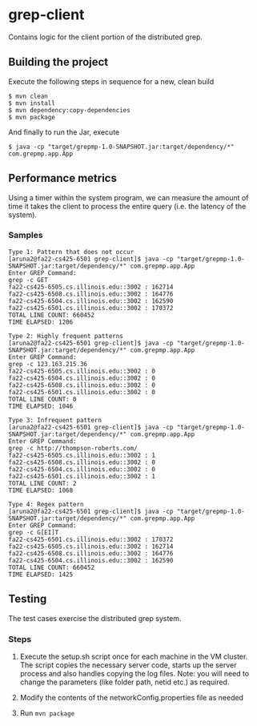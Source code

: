 # grep-client

Contains logic for the client portion of the distributed grep.

## Building the project

Execute the following steps in sequence for a new, clean build
```
$ mvn clean
$ mvn install
$ mvn dependency:copy-dependencies
$ mvn package
```

And finally to run the Jar, execute
```
$ java -cp "target/grepmp-1.0-SNAPSHOT.jar:target/dependency/*" com.grepmp.app.App
```

## Performance metrics

Using a timer within the system program, we can measure the amount of time it takes the client to process the entire query (i.e. the latency of the system).

### Samples

```
Type 1: Pattern that does not occur
[aruna2@fa22-cs425-6501 grep-client]$ java -cp "target/grepmp-1.0-SNAPSHOT.jar:target/dependency/*" com.grepmp.app.App
Enter GREP Command: 
grep -c GET
fa22-cs425-6505.cs.illinois.edu::3002 : 162714
fa22-cs425-6508.cs.illinois.edu::3002 : 164776
fa22-cs425-6504.cs.illinois.edu::3002 : 162590
fa22-cs425-6501.cs.illinois.edu::3002 : 170372
TOTAL LINE COUNT: 660452
TIME ELAPSED: 1206

Type 2: Highly frequent patterns
[aruna2@fa22-cs425-6501 grep-client]$ java -cp "target/grepmp-1.0-SNAPSHOT.jar:target/dependency/*" com.grepmp.app.App
Enter GREP Command: 
grep -c 123.163.215.36
fa22-cs425-6505.cs.illinois.edu::3002 : 0
fa22-cs425-6504.cs.illinois.edu::3002 : 0
fa22-cs425-6508.cs.illinois.edu::3002 : 0
fa22-cs425-6501.cs.illinois.edu::3002 : 0
TOTAL LINE COUNT: 0
TIME ELAPSED: 1046

Type 3: Infrequent pattern
[aruna2@fa22-cs425-6501 grep-client]$ java -cp "target/grepmp-1.0-SNAPSHOT.jar:target/dependency/*" com.grepmp.app.App
Enter GREP Command: 
grep -c http://thompson-roberts.com/
fa22-cs425-6505.cs.illinois.edu::3002 : 1
fa22-cs425-6508.cs.illinois.edu::3002 : 0
fa22-cs425-6504.cs.illinois.edu::3002 : 0
fa22-cs425-6501.cs.illinois.edu::3002 : 1
TOTAL LINE COUNT: 2
TIME ELAPSED: 1068

Type 4: Regex pattern
[aruna2@fa22-cs425-6501 grep-client]$ java -cp "target/grepmp-1.0-SNAPSHOT.jar:target/dependency/*" com.grepmp.app.App
Enter GREP Command: 
grep -c G[EI]T
fa22-cs425-6501.cs.illinois.edu::3002 : 170372
fa22-cs425-6505.cs.illinois.edu::3002 : 162714
fa22-cs425-6508.cs.illinois.edu::3002 : 164776
fa22-cs425-6504.cs.illinois.edu::3002 : 162590
TOTAL LINE COUNT: 660452
TIME ELAPSED: 1425

```


## Testing

The test cases exercise the distributed grep system.

### Steps

1. Execute the setup.sh script once for each machine in the VM cluster. The script copies the necessary server code, starts up the server process and also handles copying the log files. Note: you will need to change the parameters (like folder path, netid etc.) as required.

2. Modify the contents of the networkConfig.properties file as needed

3. Run `mvn package`